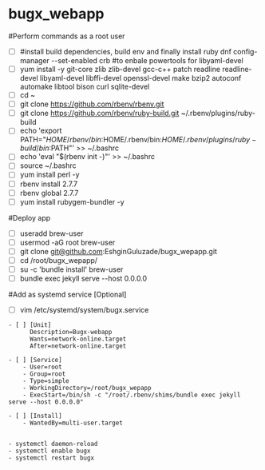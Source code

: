 # bugx_webapp

#Perform commands as a root user

- [ ] #install build dependencies, build env and finally install ruby 
dnf config-manager --set-enabled crb	#to enbale powertools for libyaml-devel
- [ ] yum install -y git-core zlib zlib-devel gcc-c++ patch readline readline-devel libyaml-devel libffi-devel openssl-devel make bzip2 autoconf automake libtool bison curl sqlite-devel
- [ ] cd ~
- [ ] git clone https://github.com/rbenv/rbenv.git
- [ ] git clone https://github.com/rbenv/ruby-build.git ~/.rbenv/plugins/ruby-build
- [ ] echo 'export PATH="$HOME/rbenv/bin:$HOME/.rbenv/bin:$HOME/.rbenv/plugins/ruby-build/bin:$PATH"' >> ~/.bashrc
- [ ] echo 'eval "$(rbenv init -)"' >> ~/.bashrc
- [ ] source ~/.bashrc
- [ ] yum install perl -y
- [ ] rbenv install 2.7.7
- [ ] rbenv global 2.7.7
- [ ] yum install rubygem-bundler -y

#Deploy app

- [ ] useradd brew-user
- [ ] usermod -aG root brew-user
- [ ] git clone git@github.com:EshginGuluzade/bugx_wepapp.git
- [ ] cd /root/bugx_wepapp/
- [ ] su -c 'bundle install' brew-user
- [ ] bundle exec jekyll serve --host 0.0.0.0

#Add as systemd service [Optional]

- [ ] vim /etc/systemd/system/bugx.service
```
- [ ] [Unit]
      Description=Bugx-webapp
      Wants=network-online.target
      After=network-online.target

- [ ] [Service]
    - User=root
    - Group=root
    - Type=simple
    - WorkingDirectory=/root/bugx_wepapp
    - ExecStart=/bin/sh -c "/root/.rbenv/shims/bundle exec jekyll serve --host 0.0.0.0"

- [ ] [Install]
    - WantedBy=multi-user.target


- systemctl daemon-reload
- systemctl enable bugx
- systemctl restart bugx
